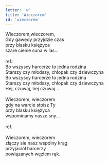 ```yaml
---
letter: 'w'
title: 'Wieczorem'
id: 'wieczorem'
---
```


Wieczorem,wieczorem,<br/>
Gdy  gawędy przyjdzie czas<br/>
przy blasku księżyca<br/>
szare cienie suna w las...<br/>
<br/>
ref.:<br/>
Bo wszyscy harcerze to jedna rodzina<br/>
Starszy czy młodszy, chłopak czy dziewczyna<br/>
Bo wszyscy harcerze to jedna rodzina<br/>
Starszy czy młodszy, chłopak czy dziewczyna<br/>
Hej, czuwaj, hej czuwaj...<br/>
<br/>
Wieczorem, wieczorem<br/>
gdy na warcie stoisz Ty<br/>
przy blasku księżyca<br/>
wspominamy nasze sny...<br/>
<br/>
ref.<br/>
<br/>
Wieczorem, wieczorem<br/>
złączy sie nasz wspólny krąg<br/>
przyjaciół harcerzy<br/>
powiązanych węzłem rąk.<br/>
